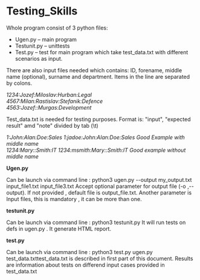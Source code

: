 # Testing_Skills

Whole program consist of 3 python files:
<ul>
	<li>Ugen.py – main program</li>
	<li>Testunit.py – unittests</li>
	<li>Test.py – test for main program which take test_data.txt with different scenarios as input.</li>
</ul>

<p>There are also input files needed which contains: ID, forename, middle
  name (optional), surname and department. Items in the line are separated by colons. </p>

<i>1234:Jozef:Miloslav:Hurban:Legal<BR>
4567:Milan:Rastislav:Stefanik:Defence<BR>
4563:Jozef::Murgas:Development</i>

Test_data.txt is needed for testing purposes. Format is: "input", "expected result" amd "note" divided by tab (\t) 

<i>1:John:Alan:Doe:Sales	1:jadoe:John:Alan:Doe:Sales	Good Example with middle name<BR>
1234:Mary::Smith:IT	1234:msmith:Mary::Smith:IT	Good example without middle name</i>

<b>Ugen.py</b> 
<p>Can be launch via command line : 
python3 ugen.py --output my_output.txt input_file1.txt input_file3.txt
Accept optional parameter for output file (-o ,--output). If not provided , default file is output_file.txt.
Another parameter is Input files,  this is mandatory , it can be more than one.</p>

<b>testunit.py</b>
<p>Can be launch via command line : 
python3 testunit.py
It will run tests on defs in ugen.py . It generate HTML report. </p>

<b>test.py</b>
<p>Can be launch via command line :
python3 test.py ugen.py test_data.txttest_data.txt is described in first part of this document. 
Results are information about tests on differend input cases provided in test_data.txt</p>
